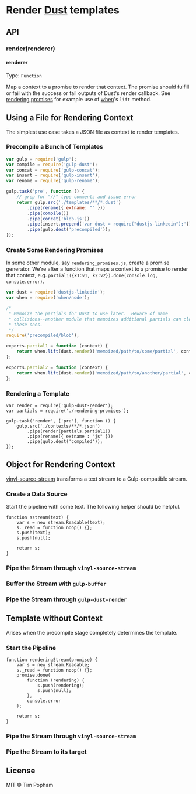 Render [Dust](https://github.com/linkedin/dustjs) templates
===========================================================

## API

### render(renderer)

#### renderer

Type: `Function`

Map a context to a promise to render that context.  The promise should fulfill
or fail with the success or fail outputs of Dust's render callback.  See
[rendering promises](#create-some-rendering-promises) for example use of
[when](https://github.com/cujojs/when)'s `lift` method.

## Using a File for Rendering Context
The simplest use case takes a JSON file as context to render templates.

### Precompile a Bunch of Templates

```js
var gulp = require('gulp');
var compile = require('gulp-dust');
var concat = require('gulp-concat');
var insert = require('gulp-insert');
var rename = require('gulp-rename');

gulp.task('pre', function () {
    // grep for "//" type comments and issue error
    return gulp.src('./templates/**/*.dust')
        .pipe(rename({ extname: "" }))
        .pipe(compile())
        .pipe(concat('blob.js'))
        .pipe(insert.prepend('var dust = require("dustjs-linkedin");'))
        .pipe(gulp.dest('precompiled'));
});
```

### Create Some Rendering Promises
In some other module, say `rendering_promises.js`, create a promise generator.
We're after a function that maps a context to a promise to render that context,
e.g. `partial1({k1:v1, k2:v2}).done(console.log, console.error)`.

```js
var dust = require('dustjs-linkedin');
var when = require('when/node');

/*
 * Memoize the partials for Dust to use later.  Beware of name
 * collisions--another module that memoizes additional partials can clobber
 * these ones.
 */
require('precompiled/blob');

exports.partial1 = function (context) {
    return when.lift(dust.render)('memoized/path/to/some/partial', context);
};

exports.partial2 = function (context) {
    return when.lift(dust.render)('memoized/path/to/another/partial', context);
};
```

### Rendering a Template
```
var render = require('gulp-dust-render');
var partials = require('./rendering-promises');

gulp.task('render', ['pre'], function () {
    gulp.src('./contexts/**/*.json')
        .pipe(render(partials.partial1))
        .pipe(rename({ extname : "js" }))
        .pipe(gulp.dest('compiled'));
});
```


## Object for Rendering Context
[vinyl-source-stream](https://github.com/hughsk/vinyl-source-stream) transforms
a text stream to a Gulp-compatible stream.

### Create a Data Source
Start the pipeline with some text.  The following helper should be helpful.

```
function sstream(text) {
    var s = new stream.Readable(text);
    s._read = function noop() {};
    s.push(text);
    s.push(null);

    return s;
}
```

### Pipe the Stream through `vinyl-source-stream`
### Buffer the Stream with `gulp-buffer`
### Pipe the Stream through `gulp-dust-render`


## Template without Context
Arises when the precompile stage completely determines the template.

### Start the Pipeline

```
function renderingStream(promise) {
    var s = new stream.Readable;
    s._read = function noop() {};
    promise.done(
        function (rendering) {
            s.push(rendering);
            s.push(null);
        },
        console.error
    );

    return s;
}
```

### Pipe the Stream through `vinyl-source-stream`
### Pipe the Stream to its target


## License

MIT © Tim Popham
